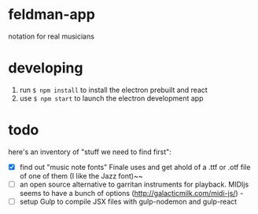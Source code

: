 # feldman-app
notation for real musicians

# developing

1. run `$ npm install` to install the electron prebuilt and react
2. use `$ npm start` to launch the electron development app

# todo

here's an inventory of "stuff we need to find first":

- [x] find out "music note fonts" Finale uses and get ahold of a .ttf or .otf file of one of them (I like the Jazz font)~~
- [ ] an open source alternative to garritan instruments for playback. MIDIjs seems to have a bunch of options (http://galacticmilk.com/midi-js/) - 
- [ ] setup Gulp to compile JSX files with gulp-nodemon and gulp-react
